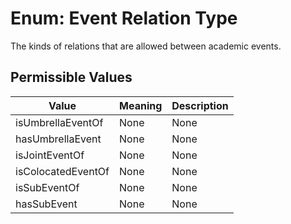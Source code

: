 # Enum: Event Relation Type

The kinds of relations that are allowed between academic events.

## Permissible Values

| Value | Meaning | Description | 
| --- | --- | --- |
| isUmbrellaEventOf | None | None |
| hasUmbrellaEvent | None | None |
| isJointEventOf | None | None |
| isColocatedEventOf | None | None |
| isSubEventOf | None | None |
| hasSubEvent | None | None |









